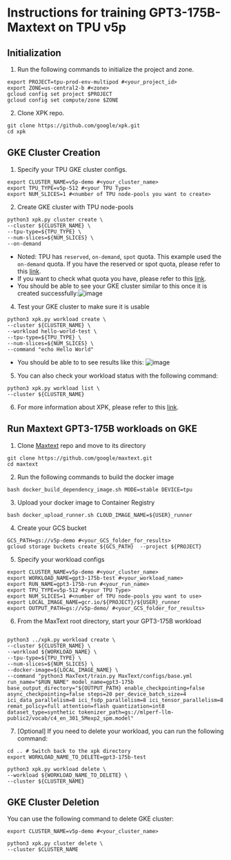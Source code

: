 # Instructions for training GPT3-175B-Maxtext on TPU v5p

## Initialization
1. Run the following commands to initialize the project and zone.
```
export PROJECT=tpu-prod-env-multipod #<your_project_id>
export ZONE=us-central2-b #<zone>
gcloud config set project $PROJECT
gcloud config set compute/zone $ZONE
```

2. Clone XPK repo.
```
git clone https://github.com/google/xpk.git
cd xpk
```

## GKE Cluster Creation 
1. Specify your TPU GKE cluster configs.
```
export CLUSTER_NAME=v5p-demo #<your_cluster_name>
export TPU_TYPE=v5p-512 #<your TPU Type>
export NUM_SLICES=1 #<number of TPU node-pools you want to create>
```


2. Create GKE cluster with TPU node-pools
```
python3 xpk.py cluster create \
--cluster ${CLUSTER_NAME} \
--tpu-type=${TPU_TYPE} \
--num-slices=${NUM_SLICES} \
--on-demand
```

  * Noted: TPU has `reserved`, `on-demand`, `spot` quota. This example used the `on-demand` quota. If you have the reserved or spot quota, please refer to this [link](https://github.com/google/xpk?tab=readme-ov-file#cluster-create).
  * If you want to check what quota you have, please refer to this [link](https://cloud.google.com/kubernetes-engine/docs/how-to/tpus#ensure-quota).
  * You should be able to see your GKE cluster similar to this once it is created successfully:![image](https://github.com/user-attachments/assets/60743411-5ee5-4391-bb0e-7ffba4d91c1d)


4. Test your GKE cluster to make sure it is usable
```
python3 xpk.py workload create \
--cluster ${CLUSTER_NAME} \
--workload hello-world-test \
--tpu-type=${TPU_TYPE} \
--num-slices=${NUM_SLICES} \
--command "echo Hello World"
```
* You should be able to to see results like this: ![image](https://github.com/user-attachments/assets/c33010a6-e109-411e-8fb5-afb4edb3fa72)

5. You can also check your workload status with the following command:
  ```
python3 xpk.py workload list \
--cluster ${CLUSTER_NAME}
  ```
6. For more information about XPK, please refer to this [link](https://github.com/google/xpk).

## Run Maxtext GPT3-175B workloads on GKE
1. Clone [Maxtext](https://github.com/google/maxtext) repo and move to its directory
```
git clone https://github.com/google/maxtext.git
cd maxtext
```

2. Run the following commands to build the docker image
```
bash docker_build_dependency_image.sh MODE=stable DEVICE=tpu
```

3. Upload your docker image to Container Registry
```
bash docker_upload_runner.sh CLOUD_IMAGE_NAME=${USER}_runner
```

4. Create your GCS bucket
```
GCS_PATH=gs://v5p-demo #<your_GCS_folder_for_results>
gcloud storage buckets create ${GCS_PATH}  --project ${PROJECT}
```

5. Specify your workload configs
```
export CLUSTER_NAME=v5p-demo #<your_cluster_name>
export WORKLOAD_NAME=gpt3-175b-test #<your_workload_name>
export RUN_NAME=gpt3-175b-run #<your_run_name>
export TPU_TYPE=v5p-512 #<your TPU Type>
export NUM_SLICES=1 #<number of TPU node-pools you want to use>
export LOCAL_IMAGE_NAME=gcr.io/${PROJECT}/${USER}_runner
export OUTPUT_PATH=gs://v5p-demo/ #<your_GCS_folder_for_results>
```

6. From the MaxText root directory, start your GPT3-175B workload
```

python3 ../xpk.py workload create \
--cluster ${CLUSTER_NAME} \
--workload ${WORKLOAD_NAME} \
--tpu-type=${TPU_TYPE} \
--num-slices=${NUM_SLICES} \
--docker-image=${LOCAL_IMAGE_NAME} \
--command "python3 MaxText/train.py MaxText/configs/base.yml run_name="$RUN_NAME" model_name=gpt3-175b base_output_directory="${OUTPUT_PATH} enable_checkpointing=false async_checkpointing=false steps=20 per_device_batch_size=4 ici_data_parallelism=8 ici_fsdp_parallelism=8 ici_tensor_parallelism=8 remat_policy=full attention=flash quantization=int8 dataset_type=synthetic tokenizer_path=gs://mlperf-llm-public2/vocab/c4_en_301_5Mexp2_spm.model"
```

7. [Optional] If you need to delete your workload, you can run the following command:
```
cd .. # Switch back to the xpk directory
export WORKLOAD_NAME_TO_DELETE=gpt3-175b-test

python3 xpk.py workload delete \
--workload ${WORKLOAD_NAME_TO_DELETE} \
--cluster ${CLUSTER_NAME}
```

## GKE Cluster Deletion
You can use the following command to delete GKE cluster:
```
export CLUSTER_NAME=v5p-demo #<your_cluster_name>

python3 xpk.py cluster delete \
--cluster $CLUSTER_NAME
```